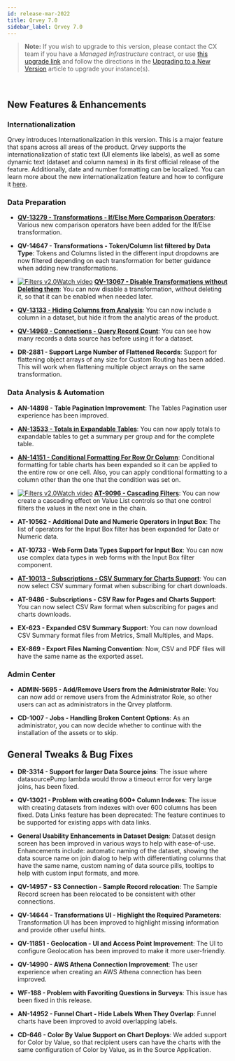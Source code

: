 ```yaml
---
id: release-mar-2022
title: Qrvey 7.0 
sidebar_label: Qrvey 7.0
---
```

<div style={{textAlign: "justify"}}>


>**Note:** If you wish to upgrade to this version, please contact the CX team if you have a *Managed Infrastructure* contract, or use <a href="https://qrvey-autodeployapp.s3.amazonaws.com/autodeployappCloudformation-enterprise-7.0.json" target="_blank">this upgrade link</a> and follow the directions in the [Upgrading to a New Version](../get-started/upgrading-versions.md) article to upgrade your instance(s).  
<br/>

## New Features & Enhancements

### Internationalization

Qrvey introduces Internationalization in this version. This is a major feature that spans across all areas of the product. Qrvey supports the internationalization of static text (UI elements like labels), as well as some dynamic text (dataset and column names) in its first official release of the feature. Additionally, date and number formatting can be localized. You can learn more about the new internationalization feature and how to configure it [here](../special-features/internationalization/overview.md). 



### Data Preparation

* **[QV-13279 - Transformations - If/Else More Comparison Operators](../ui-docs/datasets/transformations.md#ifelse)**: Various new comparison operators have been added for the If/Else transformation. 

* <strong>QV-14647 - Transformations - Token/Column list filtered by Data Type</strong>: Tokens and Columns listed in the different input dropdowns are now filtered depending on each transformation for better guidance when adding new transformations. 

 * <a href="/docs/video-training/release/version7#disabling-transformations-without-deleting" target="_blank" className="tooltip"><img alt="Filters v2.0" src="https://s3.amazonaws.com/cdn.qrvey.com/documentation_assets/release-notes/video_icon.png#thumbnail-20" className="video-icon-png" /><span className="tooltiptext">Watch video</span></a>
 **[QV-13067 - Disable Transformations without Deleting them](../ui-docs/datasets/transformations.md#adding-transformations)**: You can now disable a transformation, without deleting it, so that it can be enabled when needed later.

* **[QV-13133 - Hiding Columns from Analysis](../ui-docs/datasets/datasets.md#choosing-the-dataset-columns)**: You can now include a column in a dataset, but hide it from the analytic areas of the product.

* **[](..)**<strong><a href="/docs/ui-docs/datasets/connectors" target="_blank">QV-14969 - Connections - Query Record Count</a></strong>: You can see how many records a data source has before using it for a dataset. 

* <strong>DR-2881 - Support Large Number of Flattened Records</strong>: Support for flattening object arrays of any size for Custom Routing has been added. This will work when flattening multiple object arrays on the same transformation.

### Data Analysis & Automation

* <strong>AN-14898 - Table Pagination Improvement</strong>: The Tables Pagination user experience has been improved.

* **[](..)**<strong><a href="/docs/ui-docs/dataviews/chart-builder#expandable-tables" target="_blank">AN-13533 - Totals in Expandable Tables</a></strong>: You can now apply totals to expandable tables to get a summary per group and for the complete table. 

* **[](..)**<strong><a href="/docs/ui-docs/dataviews/chart-types#formatting-in-tables" target="_blank">AN-14151 - Conditional Formatting For Row Or Column</a></strong>: Conditional formatting for table charts has been expanded so it can be applied to the entire row or one cell. 
Also, you can apply conditional formatting to a column other than the one that the condition was set on.

 * <a href="/docs/video-training/release/version7#cascading-filters" target="_blank" className="tooltip"><img alt="Filters v2.0" src="https://s3.amazonaws.com/cdn.qrvey.com/documentation_assets/release-notes/video_icon.png#thumbnail-20" className="video-icon-png" /><span className="tooltiptext">Watch video</span></a> 
 **[AT-9096 - Cascading Filters](../ui-docs/filtering-data/working-with-filters.md#cascading-filters)**: You can now create a cascading effect on Value List controls so that one control filters the values in the next one in the chain.

* <strong>AT-10562 - Additional Date and Numeric Operators in Input Box</strong>: The list of operators for the Input Box filter has been expanded for Date or Numeric data.

* <strong>AT-10733 - Web Form Data Types Support for Input Box</strong>: You can now use complex data types in web forms with the Input Box filter component.

* **[AT-10013 - Subscriptions - CSV Summary for Charts Support](../ui-docs/subscriptions/subscribing-exports.md)**: You can now select CSV summary format when subscribing for chart downloads. 

* <strong>AT-9486 - Subscriptions - CSV Raw for Pages and Charts Support</strong>: You can now select CSV Raw format when subscribing for pages and charts downloads.

* <strong>EX-623 - Expanded CSV Summary Support</strong>: You can now download CSV Summary format files from Metrics, Small Multiples, and Maps.

* <strong>EX-869 - Export Files Naming Convention</strong>: Now, CSV and PDF files will have the same name as the exported asset.

### Admin Center
* **ADMIN-5695 - Add/Remove Users from the Administrator Role**: You can now add or remove users from the Administrator Role, so other users can act as administrators in the Qrvey platform. 

* **CD-1007 - Jobs - Handling Broken Content Options**: As an administrator, you can now decide whether to continue with the installation of the assets or to skip. 




## General Tweaks & Bug Fixes

* **DR-3314 - Support for larger Data Source joins**: The issue where datasourcePump lambda would throw a timeout error for very large joins, has been fixed.

* **QV-13021 - Problem with creating 600+ Column Indexes**: The issue with creating datasets from indexes with over 600 columns has been fixed.
Data Links feature has been deprecated: The feature continues to be supported for existing apps with data links.

* **General Usability Enhancements in Dataset Design**: Dataset design screen has been improved in various ways to help with ease-of-use. Enhancements include: automatic naming of the dataset, showing the data source name on join dialog to help with differentiating columns that have the same name, custom naming of data source pills, tooltips to help with custom input formats, and more. 

* **QV-14957 - S3 Connection - Sample Record relocation**: The Sample Record screen has been relocated to be consistent with other connections.

* **QV-14644 - Transformations UI - Highlight the Required Parameters**: Transformation UI has been improved to highlight missing information and provide other useful hints.

* **QV-11851 - Geolocation - UI and Access Point Improvement**: The UI to configure Geolocation has been improved to make it more user-friendly.

* **QV-14990 - AWS Athena Connection Improvement**: The user experience when creating an AWS Athena connection has been improved.

* **WF-188 - Problem with Favoriting Questions in Surveys**: This issue has been fixed in this release.

* **AN-14952 - Funnel Chart - Hide Labels When They Overlap**: Funnel charts have been improved to avoid overlapping labels.

* **CD-646 - Color By Value Support on Chart Deploys**: We added support for Color by Value, so that recipient users can have the charts with the same configuration of Color by Value, as in the Source Application. 


</div>